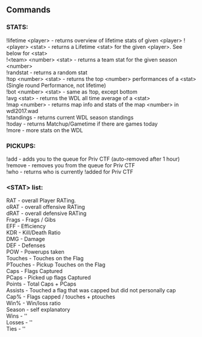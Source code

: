 ## Commands  
### STATS:  
!lifetime \<player> - returns overview of lifetime stats of given \<player> 
!\<player> \<stat> - returns a Lifetime \<stat> for the given \<player>. See below for \<stat>  
!\<team> \<number> \<stat> - returns a team stat for the given season \<number>  
!randstat - returns a random stat  
!top \<number> \<stat> - returns the top \<number> performances of a \<stat> (Single round Performance, not lifetime)  
!bot \<number> \<stat> - same as !top, except bottom  
!avg \<stat> - returns the WDL all time average of a \<stat>   
!map \<number> - returns map info and stats of the map \<number> in wdl2017.wad  
!standings - returns current WDL season standings  
!today - returns Matchup/Gametime if there are games today  
!more - more stats on the WDL  

### PICKUPS:
!add - adds you to the queue for Priv CTF (auto-removed after 1 hour)  
!remove - removes you from the queue for Priv CTF  
!who - returns who is currently !added for Priv CTF  

### \<STAT> list:
RAT - overall Player RATing.    
oRAT - overall offensive RATing  
dRAT - overall defensive RATing  
Frags - Frags / Gibs  
EFF - Efficiency  
KDR - Kill/Death Ratio  
DMG - Damage  
DEF - Defenses  
POW - Powerups taken  
Touches - Touches on the Flag  
PTouches - Pickup Touches on the Flag  
Caps - Flags Captured  
PCaps - Picked up flags Captured  
Points - Total Caps + PCaps  
Assists - Touched a flag that was capped but did not personally cap  
Cap% - Flags capped / touches + ptouches  
Win% - Win/loss ratio  
Season - self explanatory  
Wins    -           ''  
Losses   -          ''  
Ties      -         ''  
